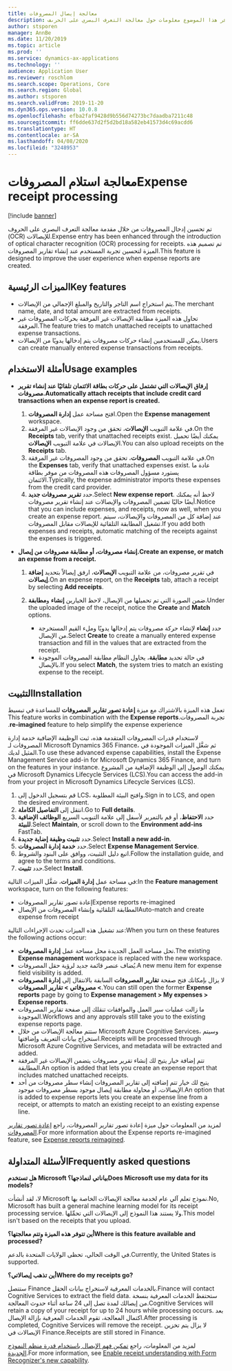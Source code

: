 ```yaml
---
title: معالجة إيصال المصروفات
description: يوفر هذا الموضوع معلومات حول معالجة التعرف البصري على الحرىف (OCR) للإيصالات. تم تصميم هذه الميزة لتحسين تجربة المستخدم عند إنشاء تقارير المصروفات في Microsoft Dynamics 365 Finance.
author: stsporen
manager: AnnBe
ms.date: 11/20/2019
ms.topic: article
ms.prod: ''
ms.service: dynamics-ax-applications
ms.technology: ''
audience: Application User
ms.reviewer: roschlom
ms.search.scope: Operations, Core
ms.search.region: Global
ms.author: stsporen
ms.search.validFrom: 2019-11-20
ms.dyn365.ops.version: 10.0.8
ms.openlocfilehash: efba2faf9428d9b556d74273bc7daadba7211c48
ms.sourcegitcommit: ff6dde637d2f5d2bd18a582eb41573d4c69acdd6
ms.translationtype: HT
ms.contentlocale: ar-SA
ms.lasthandoff: 04/08/2020
ms.locfileid: "3248953"
---
```

# <a name="expense-receipt-processing"></a><span data-ttu-id="1bc7b-104">معالجة استلام المصروفات</span><span class="sxs-lookup"><span data-stu-id="1bc7b-104">Expense receipt processing</span></span>

[!include [banner](../includes/banner.md)]

<span data-ttu-id="1bc7b-105">تم تحسين إدخال المصروفات من خلال مقدمة معالجة التعرف البصري على الحروف (OCR) للإيصالات.</span><span class="sxs-lookup"><span data-stu-id="1bc7b-105">Expense entry has been enhanced through the introduction of optical character recognition (OCR) processing for receipts.</span></span> <span data-ttu-id="1bc7b-106">تم تصميم هذه الميزة لتحسين تجربة المستخدم عند إنشاء تقارير المصروفات.</span><span class="sxs-lookup"><span data-stu-id="1bc7b-106">This feature is designed to improve the user experience when expense reports are created.</span></span>

## <a name="key-features"></a><span data-ttu-id="1bc7b-107">الميزات الرئيسية</span><span class="sxs-lookup"><span data-stu-id="1bc7b-107">Key features</span></span>

- <span data-ttu-id="1bc7b-108">يتم استخراج اسم التاجر والتاريخ والمبلغ الإجمالي من الإيصالات.</span><span class="sxs-lookup"><span data-stu-id="1bc7b-108">The merchant name, date, and total amount are extracted from receipts.</span></span>
- <span data-ttu-id="1bc7b-109">تحاول هذه الميزة مطابقة الإيصالات غير المرفقة بحركات المصروفات غير المرفقة.</span><span class="sxs-lookup"><span data-stu-id="1bc7b-109">The feature tries to match unattached receipts to unattached expense transactions.</span></span>
- <span data-ttu-id="1bc7b-110">يمكن للمستخدمين إنشاء حركات مصروفات يتم إدخالها يدويًا من الإيصالات.</span><span class="sxs-lookup"><span data-stu-id="1bc7b-110">Users can create manually entered expense transactions from receipts.</span></span>

## <a name="usage-examples"></a><span data-ttu-id="1bc7b-111">أمثلة الاستخدام</span><span class="sxs-lookup"><span data-stu-id="1bc7b-111">Usage examples</span></span>

- <span data-ttu-id="1bc7b-112">**إرفاق الإيصالات التي تشتمل على حركات بطاقة الائتمان تلقائيًا عند إنشاء تقرير مصروفات.**</span><span class="sxs-lookup"><span data-stu-id="1bc7b-112">**Automatically attach receipts that include credit card transactions when an expense report is created.**</span></span>

    1. <span data-ttu-id="1bc7b-113">افتح مساحة عمل **إدارة المصروفات**.</span><span class="sxs-lookup"><span data-stu-id="1bc7b-113">Open the **Expense management** workspace.</span></span>
    2. <span data-ttu-id="1bc7b-114">في علامة التبويب **الإيصالات**، تحقق من وجود الإيصالات غير المرفقة.</span><span class="sxs-lookup"><span data-stu-id="1bc7b-114">On the **Receipts** tab, verify that unattached receipts exist.</span></span> <span data-ttu-id="1bc7b-115">يمكنك أيضًا تحميل الإيصالات في علامة التبويب **الإيصالات**.</span><span class="sxs-lookup"><span data-stu-id="1bc7b-115">You can also upload receipts on the **Receipts** tab.</span></span>
    3. <span data-ttu-id="1bc7b-116">في علامة التبويب **المصروفات**، تحقق من وجود المصروفات غير المرفقة.</span><span class="sxs-lookup"><span data-stu-id="1bc7b-116">On the **Expenses** tab, verify that unattached expenses exist.</span></span> <span data-ttu-id="1bc7b-117">عادة ما يستورد مسؤول المصروفات هذه المصروفات من موفر بطاقة الائتمان.</span><span class="sxs-lookup"><span data-stu-id="1bc7b-117">Typically, the expense administrator imports these expenses from the credit card provider.</span></span>
    4. <span data-ttu-id="1bc7b-118">حدد  **تقرير مصروفات جديد**.</span><span class="sxs-lookup"><span data-stu-id="1bc7b-118">Select **New expense report**.</span></span> <span data-ttu-id="1bc7b-119">لاحظ أنه يمكنك أيضًا حاليًا تضمين المصروفات والإيصالات عند إنشاء تقرير مصروفات.</span><span class="sxs-lookup"><span data-stu-id="1bc7b-119">Notice that you can include expenses, and receipts, now as well, when you create an expense report.</span></span> <span data-ttu-id="1bc7b-120">عند إضافة كل من المصروفات والإيصالات، سيتم تشغيل المطابقة التلقائية للإيصالات مقابل المصروفات.</span><span class="sxs-lookup"><span data-stu-id="1bc7b-120">If you add both expenses and receipts, automatic matching of the receipts against the expenses is triggered.</span></span>

- <span data-ttu-id="1bc7b-121">**إنشاء مصروفات، أو مطابقة مصروفات من إيصال.**</span><span class="sxs-lookup"><span data-stu-id="1bc7b-121">**Create an expense, or match an expense from a receipt.**</span></span>

    1. <span data-ttu-id="1bc7b-122">في تقرير مصروفات، من علامة التبويب **الإيصالات**، ارفق إيصالاً بتحديد **إضافة إيصالات**.</span><span class="sxs-lookup"><span data-stu-id="1bc7b-122">On an expense report, on the **Receipts** tab, attach a receipt by selecting **Add receipts**.</span></span>
    2. <span data-ttu-id="1bc7b-123">ضمن الصورة التي تم تحميلها من الإيصال، لاحظ الخيارين **إنشاء** و**مطابقة**.</span><span class="sxs-lookup"><span data-stu-id="1bc7b-123">Under the uploaded image of the receipt, notice the **Create** and **Match** options.</span></span>

        - <span data-ttu-id="1bc7b-124">حدد **إنشاء** لإنشاء حركة مصروفات يتم إدخالها يدويًا وملء القيم المستخرجة من الإيصال.</span><span class="sxs-lookup"><span data-stu-id="1bc7b-124">Select **Create** to create a manually entered expense transaction and fill in the values that are extracted from the receipt.</span></span>
        - <span data-ttu-id="1bc7b-125">في حالة تحديد **مطابقة**، يحاول النظام مطابقة المصروفات الموجودة بالإيصال.</span><span class="sxs-lookup"><span data-stu-id="1bc7b-125">If you select **Match**, the system tries to match an existing expense to the receipt.</span></span>

## <a name="installation"></a><span data-ttu-id="1bc7b-126">التثبيت</span><span class="sxs-lookup"><span data-stu-id="1bc7b-126">Installation</span></span>

<span data-ttu-id="1bc7b-127">تعمل هذه الميزة بالاشتراك مع ميزة **‏‫إعادة تصور تقارير المصروفات** للمساعدة في تبسيط تجربة المصروفات.</span><span class="sxs-lookup"><span data-stu-id="1bc7b-127">This feature works in combination with the **Expense reports re-imagined** feature to help simplify the expense experience.</span></span>

<span data-ttu-id="1bc7b-128">لاستخدام قدرات المصروفات المتقدمة هذه، ثبت الوظيفة الإضافية خدمة إدارة المصروفات لـ Microsoft Dynamics 365 Finance، ثم شغَّل الميزات الموجودة في المثيل لديك.</span><span class="sxs-lookup"><span data-stu-id="1bc7b-128">To use these advanced expense capabilities, install the Expense Management Service add-in for Microsoft Dynamics 365 Finance, and turn on the features in your instance.</span></span> <span data-ttu-id="1bc7b-129">يمكنك الوصول إلى الوظيفة الإضافية من المشروع في Microsoft Dynamics Lifecycle Services (LCS).</span><span class="sxs-lookup"><span data-stu-id="1bc7b-129">You can access the add-in from your project in Microsoft Dynamics Lifecycle Services (LCS).</span></span>

1. <span data-ttu-id="1bc7b-130">قم بتسجيل الدخول إلى LCS، وافتح البيئة المطلوبة.</span><span class="sxs-lookup"><span data-stu-id="1bc7b-130">Sign in to LCS, and open the desired environment.</span></span>
2. <span data-ttu-id="1bc7b-131">انتقل إلى **التفاصيل الكاملة**.</span><span class="sxs-lookup"><span data-stu-id="1bc7b-131">Go to **Full details**.</span></span>
3. <span data-ttu-id="1bc7b-132">حدد **الاحتفاظ**، أو قم بالتمرير لأسفل إلى علامة التبويب السريع **الوظائف الإضافية للبيئة**.</span><span class="sxs-lookup"><span data-stu-id="1bc7b-132">Select **Maintain**, or scroll down to the **Environment add-ins** FastTab.</span></span>
4. <span data-ttu-id="1bc7b-133">حدد **تثبيت وظيفة إضاية جديدة**.</span><span class="sxs-lookup"><span data-stu-id="1bc7b-133">Select **Install a new add-in**.</span></span>
5. <span data-ttu-id="1bc7b-134">حدد **خدمة إدارة المصروفات**.</span><span class="sxs-lookup"><span data-stu-id="1bc7b-134">Select **Expense Management Service**.</span></span>
6. <span data-ttu-id="1bc7b-135">اتبع دليل التثبيت، ووافق على البنود والشروط.</span><span class="sxs-lookup"><span data-stu-id="1bc7b-135">Follow the installation guide, and agree to the terms and conditions.</span></span>
7. <span data-ttu-id="1bc7b-136">حدد **تثبيت**.</span><span class="sxs-lookup"><span data-stu-id="1bc7b-136">Select **Install**.</span></span>

<span data-ttu-id="1bc7b-137">في مساحة عمل **إدارة الميزات**، شغَّل الميزات التالية:</span><span class="sxs-lookup"><span data-stu-id="1bc7b-137">In the **Feature management** workspace, turn on the following features:</span></span>

- <span data-ttu-id="1bc7b-138">إعادة تصور تقارير المصروفات</span><span class="sxs-lookup"><span data-stu-id="1bc7b-138">Expense reports re-imagined</span></span>
- <span data-ttu-id="1bc7b-139">المطابقة التلقائية وإنشاء المصروفات من الإيصال</span><span class="sxs-lookup"><span data-stu-id="1bc7b-139">Auto-match and create expense from receipt</span></span>

<span data-ttu-id="1bc7b-140">عند تشغيل هذه الميزات تحدث الإجراءات التالية:</span><span class="sxs-lookup"><span data-stu-id="1bc7b-140">When you turn on these features the following actions occur:</span></span>

- <span data-ttu-id="1bc7b-141">تحل مساحة العمل الجديدة محل مساحة عمل **إدارة المصروفات**.</span><span class="sxs-lookup"><span data-stu-id="1bc7b-141">The existing **Expense management** workspace is replaced with the new workspace.</span></span>
- <span data-ttu-id="1bc7b-142">يُضاف عنصر قائمة جديد لرؤية حقل المصروفات.</span><span class="sxs-lookup"><span data-stu-id="1bc7b-142">A new menu item for expense field visibility is added.</span></span>
- <span data-ttu-id="1bc7b-143">لا يزال بإمكانك فتح صفحة **تقارير المصروفات** السابقة بالانتقال إلى **إدارة المصروفات > مصروفاتي > تقارير المصروفات**.</span><span class="sxs-lookup"><span data-stu-id="1bc7b-143">You can still open the former **Expense reports** page by going to **Expense management > My expenses > Expense reports**.</span></span>
- <span data-ttu-id="1bc7b-144">ما زالت عمليات سير العمل والموافقات تنقلك إلى صفحة تقارير المصروفات الموجودة.</span><span class="sxs-lookup"><span data-stu-id="1bc7b-144">Workflows and any approvals still take you to the existing expense reports page.</span></span>
- <span data-ttu-id="1bc7b-145">ستتم معالجة الإيصالات من خلال Microsoft Azure Cognitive Services، وسيتم استخراج بيانات التعريف وإضافتها.</span><span class="sxs-lookup"><span data-stu-id="1bc7b-145">Receipts will be processed through Microsoft Azure Cognitive Services, and metadata will be extracted and added.</span></span>
- <span data-ttu-id="1bc7b-146">تتم إضافة خيار يتيح لك إنشاء تقرير مصروفات يتضمن الإيصالات غير المرفقة المطابقة.</span><span class="sxs-lookup"><span data-stu-id="1bc7b-146">An option is added that lets you create an expense report that includes matched unattached receipts.</span></span>
- <span data-ttu-id="1bc7b-147">يتيح لك خيار تتم إضافته إلى تقارير المصروفات إنشاء سطر مصروفات من أحد الإيصالات، أو محاولة مطابقة إيصال موجود بسطر مصروفات موجود.</span><span class="sxs-lookup"><span data-stu-id="1bc7b-147">An option that is added to expense reports lets you create an expense line from a receipt, or attempts to match an existing receipt to an existing expense line.</span></span>

<span data-ttu-id="1bc7b-148">لمزيد من المعلومات حول ميزة ‏‫إعادة تصور تقارير المصروفات‬، راجع [‏‫إعادة تصور تقارير المصروفات‬](ExpenseWorkspaceNew.md).</span><span class="sxs-lookup"><span data-stu-id="1bc7b-148">For more information about the Expense reports re-imagined feature, see [Expense reports reimagined](ExpenseWorkspaceNew.md).</span></span>

## <a name="frequently-asked-questions"></a><span data-ttu-id="1bc7b-149">الأسئلة المتداولة</span><span class="sxs-lookup"><span data-stu-id="1bc7b-149">Frequently asked questions</span></span>

<span data-ttu-id="1bc7b-150">**هل تستخدم Microsoft بياناتي لنماذجها؟**</span><span class="sxs-lookup"><span data-stu-id="1bc7b-150">**Does Microsoft use my data for its models?**</span></span>

<span data-ttu-id="1bc7b-151">لا، لقد أنشأت Microsoft نموذج تعلم آلي عام لخدمة معالجة الإيصالات الخاصة بها.</span><span class="sxs-lookup"><span data-stu-id="1bc7b-151">No, Microsoft has built a general machine learning model for its receipt processing service.</span></span> <span data-ttu-id="1bc7b-152">ولا يستند هذا النموذج إلى الإيصالات التي تحمِّلها.</span><span class="sxs-lookup"><span data-stu-id="1bc7b-152">This model isn't based on the receipts that you upload.</span></span>

<span data-ttu-id="1bc7b-153">**أين تتوفر هذه الميزة وتتم معالجتها؟**</span><span class="sxs-lookup"><span data-stu-id="1bc7b-153">**Where is this feature available and processed?**</span></span>

<span data-ttu-id="1bc7b-154">في الوقت الحالي، تحظى الولايات المتحدة بالدعم.</span><span class="sxs-lookup"><span data-stu-id="1bc7b-154">Currently, the United States is supported.</span></span>

<span data-ttu-id="1bc7b-155">**أين تذهب إيصالاتي؟**</span><span class="sxs-lookup"><span data-stu-id="1bc7b-155">**Where do my receipts go?**</span></span>

<span data-ttu-id="1bc7b-156">ستتصل Finance بالخدمات المعرفية لاستخراج بيانات الحقل.</span><span class="sxs-lookup"><span data-stu-id="1bc7b-156">Finance will contact Cognitive Services to extract the field data.</span></span> <span data-ttu-id="1bc7b-157">ستحتفظ الخدمات المعرفية بنسخة من إيصالك لمدة تصل إلى 24 ساعة أثناء حدوث المعالجة.</span><span class="sxs-lookup"><span data-stu-id="1bc7b-157">Cognitive Services will retain a copy of your receipt for up to 24 hours while processing occurs.</span></span> <span data-ttu-id="1bc7b-158">بعد اكتمال المعالجة، تقوم الخدمات المعرفية بإزالة الإيصال.</span><span class="sxs-lookup"><span data-stu-id="1bc7b-158">After processing is completed, Cognitive Services will remove the receipt.</span></span> <span data-ttu-id="1bc7b-159">لا يزال يتم تخزين الإيصالات في Finance.</span><span class="sxs-lookup"><span data-stu-id="1bc7b-159">Receipts are still stored in Finance.</span></span>

<span data-ttu-id="1bc7b-160">لمزيد من المعلومات، راجع [تمكين فهم الإيصال باستخدام قدرة منظم النموذج الجديدة](https://azure.microsoft.com/blog/enable-receipt-understanding-with-form-recognizer-s-new-capability/).</span><span class="sxs-lookup"><span data-stu-id="1bc7b-160">For more information, see [Enable receipt understanding with Form Recognizer's new capability](https://azure.microsoft.com/blog/enable-receipt-understanding-with-form-recognizer-s-new-capability/).</span></span>

